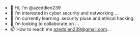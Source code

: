- 👋 Hi, I’m @azeddien239
- 👀 I’m interested in cyber security and networking ...
- 🌱 I’m currently learning .security pluse and.ethical hacking.
- 💞️ I’m looking to collaborate on ...
- 📫 How to reach me azeddien239@gmail.com...

<!---
azeddien239/azeddien239 is a ✨ special ✨ repository because its `README.md` (this file) appears on your GitHub profile.
You can click the Preview link to take a look at your changes.
--->
